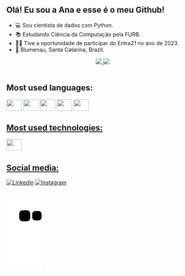 ## Olá! Eu sou a Ana e esse é o meu Github!

- 💻 Sou cientista de dados com Python.
- 📚 Estudando Ciência da Computação pela FURB.
- 👩‍💻 Tive a oportunidade de participar do Entra21 no ano de 2023.
- 📍 Blumenau, Santa Catarina, Brazil.

<div align="center">
  <a href="https://github.com/anadognini">
    <img height="180cm"
      src="https://github-readme-stats.vercel.app/api?username=anadognini&theme=midnight-purple&show_icons=true">
    <img height="180cm" 
      src="https://github-readme-stats.vercel.app/api/top-langs/?username=anadognini&layout=compact&theme=midnight-purple">
</div>

<div style="display: inline-block"><br>
  <h2>Most used languages:</h2>
   <img height="30" width="40"
    src="https://cdn.jsdelivr.net/gh/devicons/devicon/icons/jupyter/jupyter-original-wordmark.svg" />
  <img height="30" width="40"
    src="https://cdn.jsdelivr.net/gh/devicons/devicon/icons/java/java-original.svg" />
  <img height="30" width="40"
    src="https://cdn.jsdelivr.net/gh/devicons/devicon/icons/javascript/javascript-original.svg" />
  <img height="30" width="40" src="https://cdn.jsdelivr.net/gh/devicons/devicon/icons/css3/css3-original.svg" />
  <img height="30" width="40" src="https://cdn.jsdelivr.net/gh/devicons/devicon/icons/html5/html5-original.svg" />
</div>

<div>
  <h2>Most used technologies:</h2>
  <img height="30" width="40" src="https://cdn.jsdelivr.net/gh/devicons/devicon/icons/nodejs/nodejs-original.svg" />
</div>

<div>
  <h2>Social media: </h2>
  <a href="https://www.linkedin.com/in/ana-dognini-a9458320a/" target="_blank"><img height="30" width="30"
      src="https://cdn-icons-png.flaticon.com/512/1384/1384062.png" alt="Linkedin"
      target="_blank"></a> 
  <a href="https://www.instagram.com/anadognini/" target="_blank"><img height="30" width="30"
      src="https://cdn-icons-png.flaticon.com/512/174/174855.png" alt="Instagram" target="_blank"></a>
</div>
  
  <br>
  
  ![snake gif](https://github.com/anadognini/anadognini/blob/output/github-contribution-grid-snake.svg)
